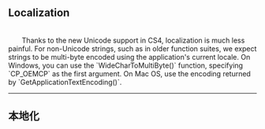 ## Localization

<br>
&#160;&#160;&#160;&#160;&#160;&#160;
Thanks to the new Unicode support in CS4, localization is much less painful. For non-Unicode strings, such as in older function suites, we expect strings to be multi-byte encoded using the application's current locale. On Windows, you can use the `WideCharToMultiByte()` function, specifying `CP_OEMCP` as the first argument. On Mac OS, use the encoding returned by `GetApplicationTextEncoding()`.

***
## 本地化

<br>
&#160;&#160;&#160;&#160;&#160;&#160;
